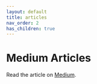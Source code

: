 ```yaml
---
layout: default
title: articles
nav_order: 2
has_children: true
---
```


# Medium Articles

Read the article on [Medium](https://medium.com/@__initial__/a-beginning-journey-in-web3-79a0bc169cd).